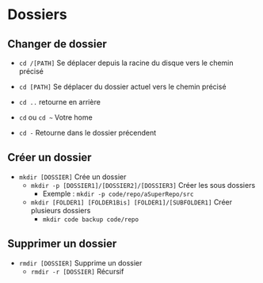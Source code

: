 # Dossiers
## Changer de dossier
- `cd /[PATH]` Se déplacer depuis la racine du disque vers le chemin précisé
- `cd [PATH]` Se déplacer du dossier actuel vers le chemin précisé
- `cd ..` retourne en arrière

- `cd` ou `cd ~` Votre home

- `cd -` Retourne dans le dossier précendent

## Créer un dossier
- `mkdir [DOSSIER]` Crée un dossier
  - `mkdir -p [DOSSIER1]/[DOSSIER2]/[DOSSIER3]` Créer les sous dossiers
    - Exemple : `mkdir -p code/repo/aSuperRepo/src`
  - `mkdir [FOLDER1] [FOLDER1Bis] [FOLDER1]/[SUBFOLDER1]` Créer plusieurs dossiers
    - `mkdir code backup code/repo`

## Supprimer un dossier
- `rmdir [DOSSIER]` Supprime un dossier
  - `rmdir -r [DOSSIER]` Récursif